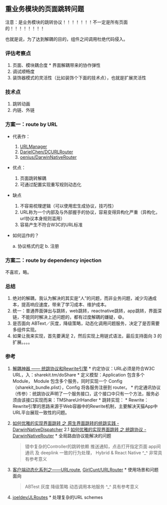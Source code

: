 ## 重业务模块的页面跳转问题

注意：是业务模块的跳转协议！！！！！！！不一定是所有页面的！！！！！！！！

也就是说，为了达到解耦的目的，组件之间调用杜绝代码侵入。

### 评估考察点

  1. 页面、模块耦合度
    * 界面解耦带来的协作弹性
  2. 调试顺畅度
  3. 装饰器模式的灵活性（比如装饰个下面的技术点），也就是扩展灵活性

### 技术点

  1. 跳转动画
  2. 内链、外链

### 方案一：route by URL

  * 代表作：
    1. [URLManager](https://github.com/gaosboy/urlmanager)
    2. [DarielChen/DCURLRouter](https://github.com/DarielChen/DCURLRouter)
    3. [oenius/DarwinNativeRouter](https://github.com/oenius/DarwinNativeRouter)

  * 优点：
    1. 页面跳转解耦
    2. 可通过配置实现重写规则动态化

  * 缺点
    1. 不容易梳理逻辑（可以使用宏生成协议，技巧性）
    2. URL称为一个内部及与外部握手的协议，容易变得异构化严重（异构化，url协议本身规则滥用）
    3. 容易产生不符合W3C的URL标准

  * 如何运作的？

    a. 协议格式约定
    b. 注册

### 方案二：route by dependency injection

  不喜欢，略。

### 总结

  1. 绝对的解耦，我认为解决的其实是“人”的问题，而非业务问题，减少沟通成本，提高响应速度，带来了学习成本、维护成本。
  2. 统一：普通界面弹出与跳转，web跳转，reactnative跳转，app跳转，界面深链，不能同时解决上述问题的，都有过度解耦的嫌疑，😄。
  3. 是否面向 ABText／灰度，降级策略，动态化调用问题服务，决定了是否需要多组件实现。
  4. 如果让我来实现，首先要满足 2，然后实现上用链式语法，最后支持面向 3 的扩展。。。。

### 参考

  1. [解耦神器 —— 统跳协议和Rewrite引擎](http://pingguohe.net/2015/11/24/Navigator-and-Rewrite.html)
    * 约定协议：URL必须是符合W3C URL，入：sharekit.tm/doShare
    * 定义模型：Application 包含多个 Module， Module 包含多个服务，同时实现一个 Config（sharekit_bundle.plist），Config 将各服务注册到 router。
    * 约定通讯协议（传参）：统跳协议声明了一个服务接口，这个接口中只有一个方法，服务必须由该接口实现而来：TMShareUrlHandler
    * 跳转实现：
    * Rewrite： Rewrite引擎的思路来源于Web容器中的Rewrite机制，主要解决天猫App中URL平台展现一致性的问题。

  2. [如何优雅的实现界面跳转 之 原生界面跳转的统跳实践 - DarwinNativeDispatcher](http://www.jianshu.com/p/d37a8cef42fb)
  2.1 [如何优雅的实现界面跳转 之 统跳协议 - DarwinNativeRouter](http://www.jianshu.com/p/d6a246752ca5?appinstall=0)
    * 全局路由协议能解决的问题
      > 错中复杂的Controller的跳转依赖
      > 推送通知，点击打开指定页面
      > app间通讯 及 deeplink
      > 一致的行为处理， Hybrid & React Native
    ^_^ 非常具有参考意义
  3. [客户端动态化系列之——URLroute](http://www.tuicool.com/articles/M36ZZzv), [GirlCunt/URLRouter](https://github.com/GirlCunt/URLRouter)
    * 使用场景和问题面向
      > ABTest
      > 灰度
      > 降级策略
      > 动态调用本地服务
      ^_^ 具有参考意义
  4. [joeldev/JLRoutes](https://github.com/joeldev/JLRoutes)
    * 处理复杂的URL schemes
